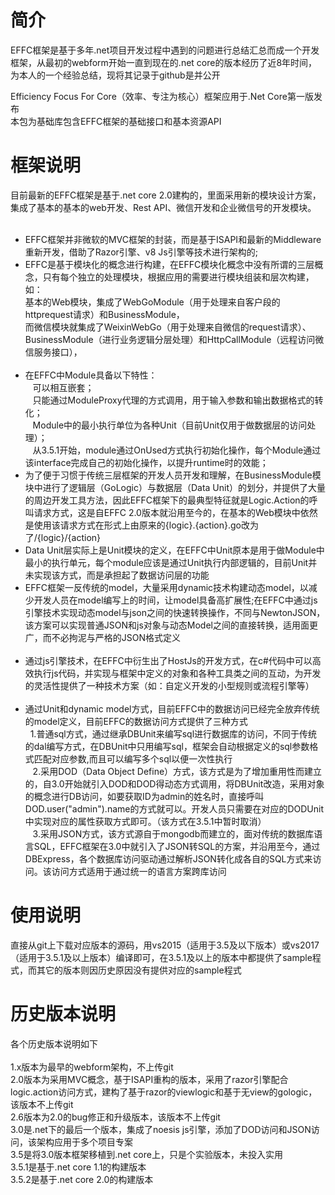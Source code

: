 # 简介
EFFC框架是基于多年.net项目开发过程中遇到的问题进行总结汇总而成一个开发框架，从最初的webform开始一直到现在的.net core的版本经历了近8年时间，为本人的一个经验总结，现将其记录于github是并公开<br/>

Efficiency Focus For Core（效率、专注为核心）框架应用于.Net Core第一版发布<br/>
本包为基础库包含EFFC框架的基础接口和基本资源API<br/>

# 框架说明
目前最新的EFFC框架是基于.net core 2.0建构的，里面采用新的模块设计方案，集成了基本的基本的web开发、Rest API、微信开发和企业微信号的开发模块。<br/>
<br/>
<ul>
<li>EFFC框架并非微软的MVC框架的封装，而是基于ISAPI和最新的Middleware重新开发，借助了Razor引擎、v8 Js引擎等技术进行架构的;</li>
<li>EFFC是基于模块化的概念进行构建，在EFFC模块化概念中没有所谓的三层概念，只有每个独立的处理模块，根据应用的需要进行模块组装和层次构建，如：<br/>
基本的Web模块，集成了WebGoModule（用于处理来自客户段的httprequest请求）和BusinessModule，<br/>
而微信模块就集成了WeixinWebGo（用于处理来自微信的request请求）、BusinessModule（进行业务逻辑分层处理）和HttpCallModule（远程访问微信服务接口），
</li>
  <li>在EFFC中Module具备以下特性：<br/>
    可以相互嵌套；<br/>
    只能通过ModuleProxy代理的方式调用，用于输入参数和输出数据格式的转化；<br/>
    Module中的最小执行单位为各种Unit（目前Unit仅用于做数据层的访问处理）；<br/>
    从3.5.1开始，module通过OnUsed方式执行初始化操作，每个Module通过该interface完成自己的初始化操作，以提升runtime时的效能；<br/>
</li>
<li>为了便于习惯于传统三层框架的开发人员开发和理解，在BusinessModule模块中进行了逻辑层（GoLogic）与数据层（Data Unit）的划分，并提供了大量的周边开发工具方法，因此EFFC框架下的最典型特征就是Logic.Action的呼叫请求方式，这是自EFFC 2.0版本就沿用至今的，在基本的Web模块中依然是使用该请求方式在形式上由原来的{logic}.{action}.go改为了/{logic}/{action}
</li>
<li>Data Unit层实际上是Unit模块的定义，在EFFC中Unit原本是用于做Module中最小的执行单元，每个module应该是通过Unit执行内部逻辑的，目前Unit并未实现该方式，而是承担起了数据访问层的功能
</li>
<li>EFFC框架一反传统的model，大量采用dynamic技术构建动态model，以减少开发人员在model编写上的时间，让model具备高扩展性;在EFFC中通过js引擎技术实现动态model与json之间的快速转换操作，不同与NewtonJSON，该方案可以实现普通JSON和js对象与动态Model之间的直接转换，适用面更广，而不必拘泥与严格的JSON格式定义</li>
  <li>通过js引擎技术，在EFFC中衍生出了HostJs的开发方式，在c#代码中可以高效执行js代码，并实现与框架中定义的对象和各种工具类之间的互动，为开发的灵活性提供了一种技术方案（如：自定义开发的小型规则或流程引擎等）</li>
  <li>通过Unit和dynamic model方式，目前EFFC中的数据访问已经完全放弃传统的model定义，目前EFFC的数据访问方式提供了三种方式<br/>
    1.普通sql方式，通过继承DBUnit来编写sql进行数据库的访问，不同于传统的dal编写方式，在DBUnit中只用编写sql，框架会自动根据定义的sql参数格式匹配对应参数,而且可以编写多个sql以便一次性执行<br/>
    2.采用DOD（Data Object Define）方式，该方式是为了增加重用性而建立的，自3.0开始就引入DOD和DOD得动态方式调用，将DBUnit改造，采用对象的概念进行DB访问，如要获取ID为admin的姓名时，直接呼叫DOD.user("admin").name的方式就可以。开发人员只需要在对应的DODUnit中实现对应的属性获取方式即可。（该方式在3.5.1中暂时取消）<br/>
    3.采用JSON方式，该方式源自于mongodb而建立的，面对传统的数据库语言SQL，EFFC框架在3.0中就引入了JSON转SQL的方案，并沿用至今，通过DBExpress，各个数据库访问驱动通过解析JSON转化成各自的SQL方式来访问。该访问方式适用于通过统一的语言方案跨库访问<br/>
 </li>
</ul>

# 使用说明
直接从git上下载对应版本的源码，用vs2015（适用于3.5及以下版本）或vs2017（适用于3.5.1及以上版本）编译即可，在3.5.1及以上的版本中都提供了sample程式，而其它的版本则因历史原因没有提供对应的sample程式

# 历史版本说明
各个历史版本说明如下<br/>
<br/>
1.x版本为最早的webform架构，不上传git<br/>
2.0版本为采用MVC概念，基于ISAPI重构的版本，采用了razor引擎配合logic.action访问方式，建构了基于razor的viewlogic和基于无view的gologic，该版本不上传git<br/>
2.6版本为2.0的bug修正和升级版本，该版本不上传git<br/>
3.0是.net下的最后一个版本，集成了noesis js引擎，添加了DOD访问和JSON访问，该架构应用于多个项目专案<br/>
3.5是将3.0版本框架移植到.net core上，只是个实验版本，未投入实用<br/>
3.5.1是基于.net core 1.1的构建版本<br/>
3.5.2是基于.net core 2.0的构建版本<br/>
